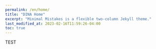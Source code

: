 ```yaml
---
permalink: /en/home/
title: "DINA Home"
excerpt: "Minimal Mistakes is a flexible two-column Jekyll theme."
last_modified_at: 2023-02-16T11:59:26-04:00
toc: true
---
```


TEST
